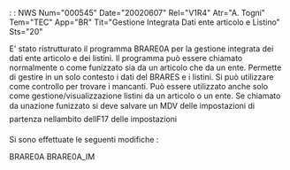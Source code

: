  :  : NWS Num="000545" Date="20020607" Rel="V1R4" Atr="A. Togni" Tem="TEC" App="BR" Tit="Gestione Integrata Dati ente articolo e Listino" Sts="20"

E' stato ristrutturato il programma BRARE0A per la gestione integrata dei dati ente articolo e dei
listini.
Il programma può essere chiamato normalmente o come funizzato sia da un articolo che da un ente.
Permette di gestire in un solo contesto i dati del BRARES e i listini. Si può utilizzare come controllo per trovare i mancanti.
Può essere utilizzato anche solo come gestione/visualizzazione listini da un articolo o un ente.
Se chiamato da unazione funizzato si deve salvare un MDV delle impostazioni di partenza nellambito dellF17 delle impostazioni

Si sono effettuate le seguenti modifiche : 

BRARE0A
BRARE0A_IM


